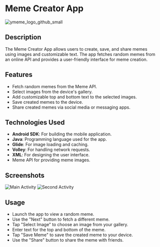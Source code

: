# Meme Creator App
![ymeme_logo_github_small](https://github.com/user-attachments/assets/d531edd8-2084-4a9f-8ade-ed9e41018158)

## Description
The Meme Creator App allows users to create, save, and share memes using images and customizable text. The app fetches random memes from an online API and provides a user-friendly interface for meme creation.

## Features
- Fetch random memes from the Meme API.
- Select images from the device's gallery.
- Add customizable top and bottom text to the selected images.
- Save created memes to the device.
- Share created memes via social media or messaging apps.

## Technologies Used
- **Android SDK**: For building the mobile application.
- **Java**: Programming language used for the app.
- **Glide**: For image loading and caching.
- **Volley**: For handling network requests.
- **XML**: For designing the user interface.
- Meme API for providing meme images.

## Screenshots
![Main Activity](screenshots/main_activity.png)
![Second Activity](screenshots/second_activity.png)

## Usage
- Launch the app to view a random meme.
- Use the "Next" button to fetch a different meme.
- Tap "Select Image" to choose an image from your gallery.
- Enter text for the top and bottom of the meme.
- Tap "Save Meme" to save the created meme to your device.
- Use the "Share" button to share the meme with friends.
